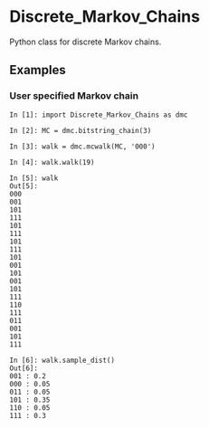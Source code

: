 # Discrete_Markov_Chains
Python class for discrete Markov chains.

## Examples
### User specified Markov chain
```ipython3
In [1]: import Discrete_Markov_Chains as dmc

In [2]: MC = dmc.bitstring_chain(3)

In [3]: walk = dmc.mcwalk(MC, '000')

In [4]: walk.walk(19)

In [5]: walk
Out[5]: 
000
001
101
111
101
111
101
111
101
001
101
001
101
111
110
111
011
001
101
111

In [6]: walk.sample_dist()
Out[6]: 
001 : 0.2
000 : 0.05
011 : 0.05
101 : 0.35
110 : 0.05
111 : 0.3

